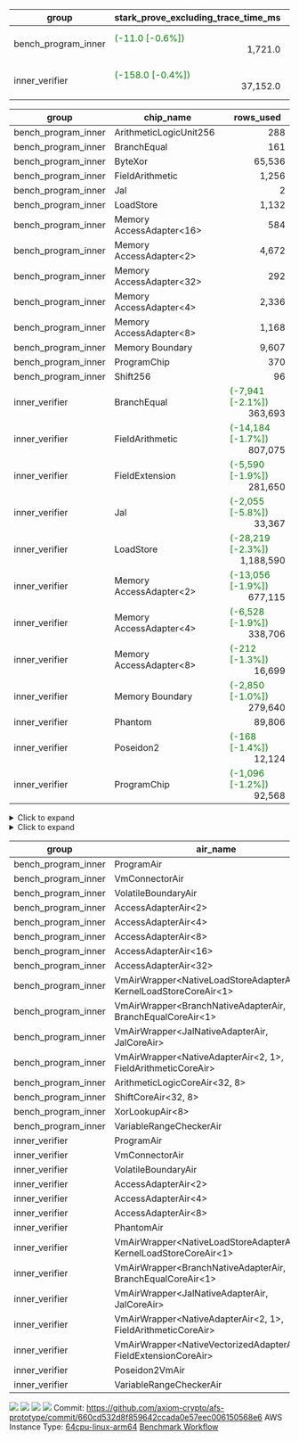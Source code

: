 | group | stark_prove_excluding_trace_time_ms | total_cells | total_cells_used | total_proof_time_ms | trace_gen_time_ms | verify_program_compile_ms |
| --- | --- | --- | --- | --- | --- | --- |
| bench_program_inner | <span style="color: green">(-11.0 [-0.6%])</span> <div style='text-align: right'>1,721.0</div>  | <span style="color: green">(-28 [-0.0%])</span> <div style='text-align: right'>3,972,444</div>  | <div style='text-align: right'>590,858</div>  | <span style="color: green">(-13.0 [-0.7%])</span> <div style='text-align: right'>1,750.0</div>  | <span style="color: green">(-2.0 [-6.5%])</span> <div style='text-align: right'>29.0</div>  |  |
| inner_verifier | <span style="color: green">(-158.0 [-0.4%])</span> <div style='text-align: right'>37,152.0</div>  | <span style="color: green">(-1,310,720 [-0.4%])</span> <div style='text-align: right'>290,324,504</div>  | <span style="color: green">(-3,280,714 [-2.8%])</span> <div style='text-align: right'>113,950,731</div>  | <span style="color: green">(-352.0 [-0.8%])</span> <div style='text-align: right'>41,103.0</div>  | <span style="color: green">(-194.0 [-4.7%])</span> <div style='text-align: right'>3,951.0</div>  | <span style="color: green">(-11.0 [-2.6%])</span> <div style='text-align: right'>416.0</div>  |

| group | chip_name | rows_used |
| --- | --- | --- |
| bench_program_inner | ArithmeticLogicUnit256 | <div style='text-align: right'>288</div>  |
| bench_program_inner | BranchEqual | <div style='text-align: right'>161</div>  |
| bench_program_inner | ByteXor | <div style='text-align: right'>65,536</div>  |
| bench_program_inner | FieldArithmetic | <div style='text-align: right'>1,256</div>  |
| bench_program_inner | Jal | <div style='text-align: right'>2</div>  |
| bench_program_inner | LoadStore | <div style='text-align: right'>1,132</div>  |
| bench_program_inner | Memory AccessAdapter<16> | <div style='text-align: right'>584</div>  |
| bench_program_inner | Memory AccessAdapter<2> | <div style='text-align: right'>4,672</div>  |
| bench_program_inner | Memory AccessAdapter<32> | <div style='text-align: right'>292</div>  |
| bench_program_inner | Memory AccessAdapter<4> | <div style='text-align: right'>2,336</div>  |
| bench_program_inner | Memory AccessAdapter<8> | <div style='text-align: right'>1,168</div>  |
| bench_program_inner | Memory Boundary | <div style='text-align: right'>9,607</div>  |
| bench_program_inner | ProgramChip | <div style='text-align: right'>370</div>  |
| bench_program_inner | Shift256 | <div style='text-align: right'>96</div>  |
| inner_verifier | BranchEqual | <span style="color: green">(-7,941 [-2.1%])</span> <div style='text-align: right'>363,693</div>  |
| inner_verifier | FieldArithmetic | <span style="color: green">(-14,184 [-1.7%])</span> <div style='text-align: right'>807,075</div>  |
| inner_verifier | FieldExtension | <span style="color: green">(-5,590 [-1.9%])</span> <div style='text-align: right'>281,650</div>  |
| inner_verifier | Jal | <span style="color: green">(-2,055 [-5.8%])</span> <div style='text-align: right'>33,367</div>  |
| inner_verifier | LoadStore | <span style="color: green">(-28,219 [-2.3%])</span> <div style='text-align: right'>1,188,590</div>  |
| inner_verifier | Memory AccessAdapter<2> | <span style="color: green">(-13,056 [-1.9%])</span> <div style='text-align: right'>677,115</div>  |
| inner_verifier | Memory AccessAdapter<4> | <span style="color: green">(-6,528 [-1.9%])</span> <div style='text-align: right'>338,706</div>  |
| inner_verifier | Memory AccessAdapter<8> | <span style="color: green">(-212 [-1.3%])</span> <div style='text-align: right'>16,699</div>  |
| inner_verifier | Memory Boundary | <span style="color: green">(-2,850 [-1.0%])</span> <div style='text-align: right'>279,640</div>  |
| inner_verifier | Phantom | <div style='text-align: right'>89,806</div>  |
| inner_verifier | Poseidon2 | <span style="color: green">(-168 [-1.4%])</span> <div style='text-align: right'>12,124</div>  |
| inner_verifier | ProgramChip | <span style="color: green">(-1,096 [-1.2%])</span> <div style='text-align: right'>92,568</div>  |

<details>
<summary>Click to expand</summary>

| group | dsl_ir | opcode | frequency |
| --- | --- | --- | --- |
| bench_program_inner |  | JAL | <div style='text-align: right'>1</div>  |
| bench_program_inner |  | STOREW | <div style='text-align: right'>2</div>  |
| bench_program_inner | Add256 | ADD<32,8> | <div style='text-align: right'>64</div>  |
| bench_program_inner | AddVI | ADD | <div style='text-align: right'>448</div>  |
| bench_program_inner | Alloc | ADD | <div style='text-align: right'>388</div>  |
| bench_program_inner | Alloc | LOADW | <div style='text-align: right'>388</div>  |
| bench_program_inner | Alloc | MUL | <div style='text-align: right'>388</div>  |
| bench_program_inner | And256 | AND<32,8> | <div style='text-align: right'>32</div>  |
| bench_program_inner | EqualTo256 | EQ<32,8> | <div style='text-align: right'>32</div>  |
| bench_program_inner | For | ADD | <div style='text-align: right'>32</div>  |
| bench_program_inner | For | BNE | <div style='text-align: right'>33</div>  |
| bench_program_inner | For | JAL | <div style='text-align: right'>1</div>  |
| bench_program_inner | For | STOREW | <div style='text-align: right'>1</div>  |
| bench_program_inner | IfEqI | BNE | <div style='text-align: right'>128</div>  |
| bench_program_inner | ImmV | STOREW | <div style='text-align: right'>517</div>  |
| bench_program_inner | LessThanI256 | SLT<32,8> | <div style='text-align: right'>32</div>  |
| bench_program_inner | LessThanU256 | LT<32,8> | <div style='text-align: right'>32</div>  |
| bench_program_inner | LoadV | LOADW | <div style='text-align: right'>96</div>  |
| bench_program_inner | Or256 | OR<32,8> | <div style='text-align: right'>32</div>  |
| bench_program_inner | ShiftLeft256 | SLL<32,8> | <div style='text-align: right'>32</div>  |
| bench_program_inner | ShiftRightArith256 | SRA<32,8> | <div style='text-align: right'>32</div>  |
| bench_program_inner | ShiftRightLogic256 | SRL<32,8> | <div style='text-align: right'>32</div>  |
| bench_program_inner | StoreV | STOREW | <div style='text-align: right'>128</div>  |
| bench_program_inner | Sub256 | SUB<32,8> | <div style='text-align: right'>32</div>  |
| bench_program_inner | Xor256 | XOR<32,8> | <div style='text-align: right'>32</div>  |
| inner_verifier |  | JAL | <div style='text-align: right'>1</div>  |
| inner_verifier |  | STOREW | <div style='text-align: right'>2</div>  |
| inner_verifier | AddE | FE4ADD | <span style="color: green">(-1,421 [-1.9%])</span> <div style='text-align: right'>72,453</div>  |
| inner_verifier | AddEFFI | LOADW | <span style="color: green">(-2 [-1.5%])</span> <div style='text-align: right'>135</div>  |
| inner_verifier | AddEFFI | STOREW | <span style="color: green">(-6 [-1.5%])</span> <div style='text-align: right'>405</div>  |
| inner_verifier | AddEFI | ADD | <span style="color: green">(-16 [-7.0%])</span> <div style='text-align: right'>212</div>  |
| inner_verifier | AddEI | ADD | <span style="color: green">(-160 [-0.6%])</span> <div style='text-align: right'>26,880</div>  |
| inner_verifier | AddFI | ADD | <span style="color: green">(-467 [-2.1%])</span> <div style='text-align: right'>21,506</div>  |
| inner_verifier | AddV | ADD | <span style="color: green">(-91 [-1.4%])</span> <div style='text-align: right'>6,589</div>  |
| inner_verifier | AddVI | ADD | <span style="color: green">(-2,695 [-1.7%])</span> <div style='text-align: right'>152,400</div>  |
| inner_verifier | Alloc | ADD | <span style="color: green">(-347 [-1.4%])</span> <div style='text-align: right'>25,330</div>  |
| inner_verifier | Alloc | LOADW | <span style="color: green">(-347 [-1.4%])</span> <div style='text-align: right'>25,330</div>  |
| inner_verifier | Alloc | MUL | <span style="color: green">(-244 [-1.6%])</span> <div style='text-align: right'>15,360</div>  |
| inner_verifier | AssertEqE | BNE | <span style="color: green">(-4 [-2.6%])</span> <div style='text-align: right'>148</div>  |
| inner_verifier | AssertEqEI | BNE | <div style='text-align: right'>4</div>  |
| inner_verifier | AssertEqF | BNE | <div style='text-align: right'>4,054</div>  |
| inner_verifier | AssertEqV | BNE | <span style="color: green">(-11 [-0.9%])</span> <div style='text-align: right'>1,226</div>  |
| inner_verifier | AssertEqVI | BNE | <span style="color: green">(-11 [-5.4%])</span> <div style='text-align: right'>193</div>  |
| inner_verifier | CycleTrackerEnd | PHANTOM | <div style='text-align: right'>39,907</div>  |
| inner_verifier | CycleTrackerStart | PHANTOM | <div style='text-align: right'>39,907</div>  |
| inner_verifier | DivE | BBE4DIV | <span style="color: green">(-1,346 [-2.1%])</span> <div style='text-align: right'>62,633</div>  |
| inner_verifier | DivEIN | BBE4DIV | <span style="color: green">(-3 [-6.7%])</span> <div style='text-align: right'>42</div>  |
| inner_verifier | DivEIN | STOREW | <span style="color: green">(-12 [-6.7%])</span> <div style='text-align: right'>168</div>  |
| inner_verifier | DivFIN | DIV | <span style="color: green">(-7 [-6.5%])</span> <div style='text-align: right'>100</div>  |
| inner_verifier | For | ADD | <span style="color: green">(-4,967 [-1.9%])</span> <div style='text-align: right'>254,490</div>  |
| inner_verifier | For | BNE | <span style="color: green">(-5,591 [-2.0%])</span> <div style='text-align: right'>275,553</div>  |
| inner_verifier | For | JAL | <span style="color: green">(-624 [-2.9%])</span> <div style='text-align: right'>21,063</div>  |
| inner_verifier | For | LOADW | <span style="color: green">(-63 [-5.2%])</span> <div style='text-align: right'>1,155</div>  |
| inner_verifier | For | STOREW | <span style="color: green">(-561 [-2.7%])</span> <div style='text-align: right'>19,908</div>  |
| inner_verifier | HintBitsF | PHANTOM | <div style='text-align: right'>22</div>  |
| inner_verifier | HintInputVec | PHANTOM | <div style='text-align: right'>9,970</div>  |
| inner_verifier | IfEq | BNE | <span style="color: green">(-1,071 [-9.9%])</span> <div style='text-align: right'>9,707</div>  |
| inner_verifier | IfEqI | BNE | <span style="color: green">(-1,185 [-1.8%])</span> <div style='text-align: right'>64,637</div>  |
| inner_verifier | IfEqI | JAL | <span style="color: green">(-1,431 [-10.4%])</span> <div style='text-align: right'>12,282</div>  |
| inner_verifier | IfNe | BEQ | <div style='text-align: right'>6,956</div>  |
| inner_verifier | IfNe | JAL | <div style='text-align: right'>21</div>  |
| inner_verifier | IfNeI | BEQ | <span style="color: green">(-68 [-5.3%])</span> <div style='text-align: right'>1,215</div>  |
| inner_verifier | ImmE | STOREW | <span style="color: green">(-24 [-0.3%])</span> <div style='text-align: right'>7,312</div>  |
| inner_verifier | ImmF | STOREW | <span style="color: green">(-1,178 [-6.1%])</span> <div style='text-align: right'>18,229</div>  |
| inner_verifier | ImmV | STOREW | <span style="color: green">(-426 [-2.9%])</span> <div style='text-align: right'>14,506</div>  |
| inner_verifier | LoadE | LOADW | <span style="color: green">(-264 [-1.6%])</span> <div style='text-align: right'>16,280</div>  |
| inner_verifier | LoadE | LOADW2 | <span style="color: green">(-6,556 [-2.3%])</span> <div style='text-align: right'>275,584</div>  |
| inner_verifier | LoadF | LOADW | <div style='text-align: right'>11,474</div>  |
| inner_verifier | LoadF | LOADW2 | <span style="color: green">(-2,544 [-2.4%])</span> <div style='text-align: right'>102,419</div>  |
| inner_verifier | LoadV | LOADW | <span style="color: green">(-124 [-1.0%])</span> <div style='text-align: right'>12,154</div>  |
| inner_verifier | LoadV | LOADW2 | <span style="color: green">(-3,619 [-4.1%])</span> <div style='text-align: right'>85,328</div>  |
| inner_verifier | MulE | BBE4MUL | <span style="color: green">(-2,778 [-1.9%])</span> <div style='text-align: right'>140,743</div>  |
| inner_verifier | MulEF | MUL | <span style="color: green">(-24 [-1.3%])</span> <div style='text-align: right'>1,764</div>  |
| inner_verifier | MulEFI | MUL | <span style="color: green">(-24 [-4.5%])</span> <div style='text-align: right'>512</div>  |
| inner_verifier | MulEI | BBE4MUL | <span style="color: green">(-35 [-1.9%])</span> <div style='text-align: right'>1,790</div>  |
| inner_verifier | MulEI | STOREW | <span style="color: green">(-140 [-1.9%])</span> <div style='text-align: right'>7,160</div>  |
| inner_verifier | MulF | MUL | <span style="color: green">(-766 [-1.9%])</span> <div style='text-align: right'>40,021</div>  |
| inner_verifier | MulFI | MUL | <span style="color: green">(-1 [-5.9%])</span> <div style='text-align: right'>16</div>  |
| inner_verifier | MulV | MUL | <div style='text-align: right'>682</div>  |
| inner_verifier | MulVI | MUL | <span style="color: green">(-91 [-1.0%])</span> <div style='text-align: right'>8,686</div>  |
| inner_verifier | NegE | MUL | <span style="color: green">(-4 [-2.5%])</span> <div style='text-align: right'>156</div>  |
| inner_verifier | Poseidon2CompressBabyBear | COMP_POS2 | <span style="color: green">(-63 [-0.8%])</span> <div style='text-align: right'>7,476</div>  |
| inner_verifier | Poseidon2PermuteBabyBear | PERM_POS2 | <span style="color: green">(-105 [-2.2%])</span> <div style='text-align: right'>4,648</div>  |
| inner_verifier | StoreE | STOREW | <span style="color: green">(-12 [-0.1%])</span> <div style='text-align: right'>11,292</div>  |
| inner_verifier | StoreE | STOREW2 | <span style="color: green">(-672 [-4.6%])</span> <div style='text-align: right'>13,844</div>  |
| inner_verifier | StoreF | STOREW | <span style="color: green">(-1,008 [-6.1%])</span> <div style='text-align: right'>15,404</div>  |
| inner_verifier | StoreF | STOREW2 | <span style="color: green">(-780 [-2.1%])</span> <div style='text-align: right'>36,010</div>  |
| inner_verifier | StoreHintWord | ADD | <span style="color: green">(-1,028 [-1.0%])</span> <div style='text-align: right'>101,894</div>  |
| inner_verifier | StoreHintWord | SHINTW | <span style="color: green">(-1,131 [-1.0%])</span> <div style='text-align: right'>112,546</div>  |
| inner_verifier | StoreV | STOREW | <span style="color: green">(-15 [-1.0%])</span> <div style='text-align: right'>1,454</div>  |
| inner_verifier | StoreV | STOREW2 | <span style="color: green">(-665 [-2.4%])</span> <div style='text-align: right'>26,919</div>  |
| inner_verifier | SubE | FE4SUB | <span style="color: green">(-7 [-0.2%])</span> <div style='text-align: right'>3,989</div>  |
| inner_verifier | SubEF | LOADW | <span style="color: green">(-8,070 [-2.1%])</span> <div style='text-align: right'>373,572</div>  |
| inner_verifier | SubEF | SUB | <span style="color: green">(-2,690 [-2.1%])</span> <div style='text-align: right'>124,524</div>  |
| inner_verifier | SubEFI | ADD | <span style="color: green">(-32 [-5.6%])</span> <div style='text-align: right'>536</div>  |
| inner_verifier | SubEI | ADD | <span style="color: green">(-24 [-6.7%])</span> <div style='text-align: right'>336</div>  |
| inner_verifier | SubV | SUB | <span style="color: green">(-505 [-2.1%])</span> <div style='text-align: right'>23,452</div>  |
| inner_verifier | SubVI | SUB | <span style="color: green">(-1 [-0.1%])</span> <div style='text-align: right'>1,272</div>  |
| inner_verifier | SubVIN | SUB | <div style='text-align: right'>357</div>  |

</details>

<details>
<summary>Click to expand</summary>

| group | air_name | dsl_ir | opcode | cells_used |
| --- | --- | --- | --- | --- |
| bench_program_inner | <JalNativeAdapterAir,JalCoreAir> |  | JAL | <div style='text-align: right'>10</div>  |
| bench_program_inner | Boundary |  | JAL | <div style='text-align: right'>11</div>  |
| bench_program_inner | <NativeLoadStoreAdapterAir<1>,KernelLoadStoreCoreAir<1>> |  | STOREW | <div style='text-align: right'>82</div>  |
| bench_program_inner | Boundary |  | STOREW | <div style='text-align: right'>22</div>  |
| bench_program_inner | AccessAdapter<16> | Add256 | ADD<32,8> | <div style='text-align: right'>3,300</div>  |
| bench_program_inner | AccessAdapter<2> | Add256 | ADD<32,8> | <div style='text-align: right'>11,616</div>  |
| bench_program_inner | AccessAdapter<32> | Add256 | ADD<32,8> | <div style='text-align: right'>2,706</div>  |
| bench_program_inner | AccessAdapter<4> | Add256 | ADD<32,8> | <div style='text-align: right'>6,864</div>  |
| bench_program_inner | AccessAdapter<8> | Add256 | ADD<32,8> | <div style='text-align: right'>4,488</div>  |
| bench_program_inner | ArithmeticLogicCoreAir<32, 8> | Add256 | ADD<32,8> | <div style='text-align: right'>11,008</div>  |
| bench_program_inner | Boundary | Add256 | ADD<32,8> | <div style='text-align: right'>22,528</div>  |
| bench_program_inner | <NativeAdapterAir<2, 1>,FieldArithmeticCoreAir> | AddVI | ADD | <div style='text-align: right'>13,440</div>  |
| bench_program_inner | Boundary | AddVI | ADD | <div style='text-align: right'>22</div>  |
| bench_program_inner | <NativeAdapterAir<2, 1>,FieldArithmeticCoreAir> | Alloc | ADD | <div style='text-align: right'>11,640</div>  |
| bench_program_inner | <NativeLoadStoreAdapterAir<1>,KernelLoadStoreCoreAir<1>> | Alloc | LOADW | <div style='text-align: right'>15,908</div>  |
| bench_program_inner | Boundary | Alloc | LOADW | <div style='text-align: right'>165</div>  |
| bench_program_inner | <NativeAdapterAir<2, 1>,FieldArithmeticCoreAir> | Alloc | MUL | <div style='text-align: right'>11,640</div>  |
| bench_program_inner | AccessAdapter<16> | And256 | AND<32,8> | <div style='text-align: right'>1,600</div>  |
| bench_program_inner | AccessAdapter<2> | And256 | AND<32,8> | <div style='text-align: right'>5,632</div>  |
| bench_program_inner | AccessAdapter<32> | And256 | AND<32,8> | <div style='text-align: right'>1,312</div>  |
| bench_program_inner | AccessAdapter<4> | And256 | AND<32,8> | <div style='text-align: right'>3,328</div>  |
| bench_program_inner | AccessAdapter<8> | And256 | AND<32,8> | <div style='text-align: right'>2,176</div>  |
| bench_program_inner | ArithmeticLogicCoreAir<32, 8> | And256 | AND<32,8> | <div style='text-align: right'>5,504</div>  |
| bench_program_inner | Boundary | And256 | AND<32,8> | <div style='text-align: right'>11,264</div>  |
| bench_program_inner | ArithmeticLogicCoreAir<32, 8> | EqualTo256 | EQ<32,8> | <div style='text-align: right'>5,504</div>  |
| bench_program_inner | Boundary | EqualTo256 | EQ<32,8> | <div style='text-align: right'>352</div>  |
| bench_program_inner | <NativeAdapterAir<2, 1>,FieldArithmeticCoreAir> | For | ADD | <div style='text-align: right'>960</div>  |
| bench_program_inner | <BranchNativeAdapterAir,BranchEqualCoreAir<1>> | For | BNE | <div style='text-align: right'>759</div>  |
| bench_program_inner | <JalNativeAdapterAir,JalCoreAir> | For | JAL | <div style='text-align: right'>10</div>  |
| bench_program_inner | <NativeLoadStoreAdapterAir<1>,KernelLoadStoreCoreAir<1>> | For | STOREW | <div style='text-align: right'>41</div>  |
| bench_program_inner | Boundary | For | STOREW | <div style='text-align: right'>11</div>  |
| bench_program_inner | <BranchNativeAdapterAir,BranchEqualCoreAir<1>> | IfEqI | BNE | <div style='text-align: right'>2,944</div>  |
| bench_program_inner | <NativeLoadStoreAdapterAir<1>,KernelLoadStoreCoreAir<1>> | ImmV | STOREW | <div style='text-align: right'>21,197</div>  |
| bench_program_inner | Boundary | ImmV | STOREW | <div style='text-align: right'>1,573</div>  |
| bench_program_inner | ArithmeticLogicCoreAir<32, 8> | LessThanI256 | SLT<32,8> | <div style='text-align: right'>5,504</div>  |
| bench_program_inner | Boundary | LessThanI256 | SLT<32,8> | <div style='text-align: right'>352</div>  |
| bench_program_inner | ArithmeticLogicCoreAir<32, 8> | LessThanU256 | LT<32,8> | <div style='text-align: right'>5,504</div>  |
| bench_program_inner | Boundary | LessThanU256 | LT<32,8> | <div style='text-align: right'>352</div>  |
| bench_program_inner | <NativeLoadStoreAdapterAir<1>,KernelLoadStoreCoreAir<1>> | LoadV | LOADW | <div style='text-align: right'>3,936</div>  |
| bench_program_inner | Boundary | LoadV | LOADW | <div style='text-align: right'>33</div>  |
| bench_program_inner | AccessAdapter<16> | Or256 | OR<32,8> | <div style='text-align: right'>1,600</div>  |
| bench_program_inner | AccessAdapter<2> | Or256 | OR<32,8> | <div style='text-align: right'>5,632</div>  |
| bench_program_inner | AccessAdapter<32> | Or256 | OR<32,8> | <div style='text-align: right'>1,312</div>  |
| bench_program_inner | AccessAdapter<4> | Or256 | OR<32,8> | <div style='text-align: right'>3,328</div>  |
| bench_program_inner | AccessAdapter<8> | Or256 | OR<32,8> | <div style='text-align: right'>2,176</div>  |
| bench_program_inner | ArithmeticLogicCoreAir<32, 8> | Or256 | OR<32,8> | <div style='text-align: right'>5,504</div>  |
| bench_program_inner | Boundary | Or256 | OR<32,8> | <div style='text-align: right'>11,264</div>  |
| bench_program_inner | AccessAdapter<16> | ShiftLeft256 | SLL<32,8> | <div style='text-align: right'>1,600</div>  |
| bench_program_inner | AccessAdapter<2> | ShiftLeft256 | SLL<32,8> | <div style='text-align: right'>5,632</div>  |
| bench_program_inner | AccessAdapter<32> | ShiftLeft256 | SLL<32,8> | <div style='text-align: right'>1,312</div>  |
| bench_program_inner | AccessAdapter<4> | ShiftLeft256 | SLL<32,8> | <div style='text-align: right'>3,328</div>  |
| bench_program_inner | AccessAdapter<8> | ShiftLeft256 | SLL<32,8> | <div style='text-align: right'>2,176</div>  |
| bench_program_inner | Boundary | ShiftLeft256 | SLL<32,8> | <div style='text-align: right'>11,264</div>  |
| bench_program_inner | ShiftCoreAir<32, 8> | ShiftLeft256 | SLL<32,8> | <div style='text-align: right'>7,552</div>  |
| bench_program_inner | AccessAdapter<16> | ShiftRightArith256 | SRA<32,8> | <div style='text-align: right'>1,600</div>  |
| bench_program_inner | AccessAdapter<2> | ShiftRightArith256 | SRA<32,8> | <div style='text-align: right'>5,632</div>  |
| bench_program_inner | AccessAdapter<32> | ShiftRightArith256 | SRA<32,8> | <div style='text-align: right'>1,312</div>  |
| bench_program_inner | AccessAdapter<4> | ShiftRightArith256 | SRA<32,8> | <div style='text-align: right'>3,328</div>  |
| bench_program_inner | AccessAdapter<8> | ShiftRightArith256 | SRA<32,8> | <div style='text-align: right'>2,176</div>  |
| bench_program_inner | Boundary | ShiftRightArith256 | SRA<32,8> | <div style='text-align: right'>11,264</div>  |
| bench_program_inner | ShiftCoreAir<32, 8> | ShiftRightArith256 | SRA<32,8> | <div style='text-align: right'>7,552</div>  |
| bench_program_inner | AccessAdapter<16> | ShiftRightLogic256 | SRL<32,8> | <div style='text-align: right'>1,650</div>  |
| bench_program_inner | AccessAdapter<2> | ShiftRightLogic256 | SRL<32,8> | <div style='text-align: right'>5,808</div>  |
| bench_program_inner | AccessAdapter<32> | ShiftRightLogic256 | SRL<32,8> | <div style='text-align: right'>1,353</div>  |
| bench_program_inner | AccessAdapter<4> | ShiftRightLogic256 | SRL<32,8> | <div style='text-align: right'>3,432</div>  |
| bench_program_inner | AccessAdapter<8> | ShiftRightLogic256 | SRL<32,8> | <div style='text-align: right'>2,244</div>  |
| bench_program_inner | Boundary | ShiftRightLogic256 | SRL<32,8> | <div style='text-align: right'>11,264</div>  |
| bench_program_inner | ShiftCoreAir<32, 8> | ShiftRightLogic256 | SRL<32,8> | <div style='text-align: right'>7,552</div>  |
| bench_program_inner | <NativeLoadStoreAdapterAir<1>,KernelLoadStoreCoreAir<1>> | StoreV | STOREW | <div style='text-align: right'>5,248</div>  |
| bench_program_inner | Boundary | StoreV | STOREW | <div style='text-align: right'>1,408</div>  |
| bench_program_inner | AccessAdapter<16> | Sub256 | SUB<32,8> | <div style='text-align: right'>1,650</div>  |
| bench_program_inner | AccessAdapter<2> | Sub256 | SUB<32,8> | <div style='text-align: right'>5,808</div>  |
| bench_program_inner | AccessAdapter<32> | Sub256 | SUB<32,8> | <div style='text-align: right'>1,353</div>  |
| bench_program_inner | AccessAdapter<4> | Sub256 | SUB<32,8> | <div style='text-align: right'>3,432</div>  |
| bench_program_inner | AccessAdapter<8> | Sub256 | SUB<32,8> | <div style='text-align: right'>2,244</div>  |
| bench_program_inner | ArithmeticLogicCoreAir<32, 8> | Sub256 | SUB<32,8> | <div style='text-align: right'>5,504</div>  |
| bench_program_inner | Boundary | Sub256 | SUB<32,8> | <div style='text-align: right'>11,264</div>  |
| bench_program_inner | AccessAdapter<16> | Xor256 | XOR<32,8> | <div style='text-align: right'>1,600</div>  |
| bench_program_inner | AccessAdapter<2> | Xor256 | XOR<32,8> | <div style='text-align: right'>5,632</div>  |
| bench_program_inner | AccessAdapter<32> | Xor256 | XOR<32,8> | <div style='text-align: right'>1,312</div>  |
| bench_program_inner | AccessAdapter<4> | Xor256 | XOR<32,8> | <div style='text-align: right'>3,328</div>  |
| bench_program_inner | AccessAdapter<8> | Xor256 | XOR<32,8> | <div style='text-align: right'>2,176</div>  |
| bench_program_inner | ArithmeticLogicCoreAir<32, 8> | Xor256 | XOR<32,8> | <div style='text-align: right'>5,504</div>  |
| bench_program_inner | Boundary | Xor256 | XOR<32,8> | <div style='text-align: right'>11,264</div>  |
| inner_verifier | <JalNativeAdapterAir,JalCoreAir> |  | JAL | <div style='text-align: right'>10</div>  |
| inner_verifier | Boundary |  | JAL | <div style='text-align: right'>11</div>  |
| inner_verifier | <NativeLoadStoreAdapterAir<1>,KernelLoadStoreCoreAir<1>> |  | STOREW | <div style='text-align: right'>82</div>  |
| inner_verifier | Boundary |  | STOREW | <div style='text-align: right'>22</div>  |
| inner_verifier | <NativeVectorizedAdapterAir<4>,FieldExtensionCoreAir> | AddE | FE4ADD | <span style="color: green">(-56,840 [-1.9%])</span> <div style='text-align: right'>2,898,120</div>  |
| inner_verifier | AccessAdapter<2> | AddE | FE4ADD | <span style="color: green">(-2,882 [-1.3%])</span> <div style='text-align: right'>217,382</div>  |
| inner_verifier | AccessAdapter<4> | AddE | FE4ADD | <span style="color: green">(-1,703 [-1.3%])</span> <div style='text-align: right'>128,453</div>  |
| inner_verifier | Boundary | AddE | FE4ADD | <div style='text-align: right'>237,732</div>  |
| inner_verifier | <NativeLoadStoreAdapterAir<1>,KernelLoadStoreCoreAir<1>> | AddEFFI | LOADW | <span style="color: green">(-82 [-1.5%])</span> <div style='text-align: right'>5,535</div>  |
| inner_verifier | AccessAdapter<2> | AddEFFI | LOADW | <span style="color: green">(-22 [-2.4%])</span> <div style='text-align: right'>902</div>  |
| inner_verifier | AccessAdapter<4> | AddEFFI | LOADW | <span style="color: green">(-26 [-2.4%])</span> <div style='text-align: right'>1,066</div>  |
| inner_verifier | Boundary | AddEFFI | LOADW | <div style='text-align: right'>330</div>  |
| inner_verifier | <NativeLoadStoreAdapterAir<1>,KernelLoadStoreCoreAir<1>> | AddEFFI | STOREW | <span style="color: green">(-246 [-1.5%])</span> <div style='text-align: right'>16,605</div>  |
| inner_verifier | AccessAdapter<2> | AddEFFI | STOREW | <span style="color: green">(-22 [-2.4%])</span> <div style='text-align: right'>902</div>  |
| inner_verifier | Boundary | AddEFFI | STOREW | <div style='text-align: right'>990</div>  |
| inner_verifier | <NativeAdapterAir<2, 1>,FieldArithmeticCoreAir> | AddEFI | ADD | <span style="color: green">(-480 [-7.0%])</span> <div style='text-align: right'>6,360</div>  |
| inner_verifier | AccessAdapter<2> | AddEFI | ADD | <span style="color: green">(-132 [-14.3%])</span> <div style='text-align: right'>792</div>  |
| inner_verifier | AccessAdapter<4> | AddEFI | ADD | <span style="color: green">(-78 [-14.3%])</span> <div style='text-align: right'>468</div>  |
| inner_verifier | Boundary | AddEFI | ADD | <div style='text-align: right'>1,364</div>  |
| inner_verifier | <NativeAdapterAir<2, 1>,FieldArithmeticCoreAir> | AddEI | ADD | <span style="color: green">(-4,800 [-0.6%])</span> <div style='text-align: right'>806,400</div>  |
| inner_verifier | AccessAdapter<2> | AddEI | ADD | <span style="color: green">(-1,892 [-1.2%])</span> <div style='text-align: right'>158,224</div>  |
| inner_verifier | AccessAdapter<4> | AddEI | ADD | <span style="color: green">(-1,118 [-1.2%])</span> <div style='text-align: right'>93,496</div>  |
| inner_verifier | Boundary | AddEI | ADD | <span style="color: red">(+44 [+0.0%])</span> <div style='text-align: right'>204,160</div>  |
| inner_verifier | <NativeAdapterAir<2, 1>,FieldArithmeticCoreAir> | AddFI | ADD | <span style="color: green">(-14,010 [-2.1%])</span> <div style='text-align: right'>645,180</div>  |
| inner_verifier | Boundary | AddFI | ADD | <div style='text-align: right'>253</div>  |
| inner_verifier | <NativeAdapterAir<2, 1>,FieldArithmeticCoreAir> | AddV | ADD | <span style="color: green">(-2,730 [-1.4%])</span> <div style='text-align: right'>197,670</div>  |
| inner_verifier | Boundary | AddV | ADD | <div style='text-align: right'>22</div>  |
| inner_verifier | <NativeAdapterAir<2, 1>,FieldArithmeticCoreAir> | AddVI | ADD | <span style="color: green">(-80,850 [-1.7%])</span> <div style='text-align: right'>4,572,000</div>  |
| inner_verifier | Boundary | AddVI | ADD | <span style="color: green">(-11 [-0.1%])</span> <div style='text-align: right'>8,690</div>  |
| inner_verifier | <NativeAdapterAir<2, 1>,FieldArithmeticCoreAir> | Alloc | ADD | <span style="color: green">(-10,410 [-1.4%])</span> <div style='text-align: right'>759,900</div>  |
| inner_verifier | <NativeLoadStoreAdapterAir<1>,KernelLoadStoreCoreAir<1>> | Alloc | LOADW | <span style="color: green">(-14,227 [-1.4%])</span> <div style='text-align: right'>1,038,530</div>  |
| inner_verifier | Boundary | Alloc | LOADW | <div style='text-align: right'>946</div>  |
| inner_verifier | <NativeAdapterAir<2, 1>,FieldArithmeticCoreAir> | Alloc | MUL | <span style="color: green">(-7,320 [-1.6%])</span> <div style='text-align: right'>460,800</div>  |
| inner_verifier | AccessAdapter<2> | Alloc | MUL | <div style='text-align: right'>22</div>  |
| inner_verifier | AccessAdapter<4> | Alloc | MUL | <div style='text-align: right'>26</div>  |
| inner_verifier | <BranchNativeAdapterAir,BranchEqualCoreAir<1>> | AssertEqE | BNE | <span style="color: green">(-92 [-2.6%])</span> <div style='text-align: right'>3,404</div>  |
| inner_verifier | AccessAdapter<2> | AssertEqE | BNE | <span style="color: green">(-22 [-2.6%])</span> <div style='text-align: right'>814</div>  |
| inner_verifier | AccessAdapter<4> | AssertEqE | BNE | <span style="color: green">(-13 [-2.6%])</span> <div style='text-align: right'>481</div>  |
| inner_verifier | <BranchNativeAdapterAir,BranchEqualCoreAir<1>> | AssertEqEI | BNE | <div style='text-align: right'>92</div>  |
| inner_verifier | AccessAdapter<2> | AssertEqEI | BNE | <div style='text-align: right'>22</div>  |
| inner_verifier | AccessAdapter<4> | AssertEqEI | BNE | <div style='text-align: right'>13</div>  |
| inner_verifier | <BranchNativeAdapterAir,BranchEqualCoreAir<1>> | AssertEqF | BNE | <div style='text-align: right'>93,242</div>  |
| inner_verifier | <BranchNativeAdapterAir,BranchEqualCoreAir<1>> | AssertEqV | BNE | <span style="color: green">(-253 [-0.9%])</span> <div style='text-align: right'>28,198</div>  |
| inner_verifier | <BranchNativeAdapterAir,BranchEqualCoreAir<1>> | AssertEqVI | BNE | <span style="color: green">(-253 [-5.4%])</span> <div style='text-align: right'>4,439</div>  |
| inner_verifier | PhantomAir | CycleTrackerEnd | PHANTOM | <div style='text-align: right'>239,442</div>  |
| inner_verifier | PhantomAir | CycleTrackerStart | PHANTOM | <div style='text-align: right'>239,442</div>  |
| inner_verifier | <NativeVectorizedAdapterAir<4>,FieldExtensionCoreAir> | DivE | BBE4DIV | <span style="color: green">(-53,840 [-2.1%])</span> <div style='text-align: right'>2,505,320</div>  |
| inner_verifier | AccessAdapter<2> | DivE | BBE4DIV | <span style="color: green">(-59,202 [-2.1%])</span> <div style='text-align: right'>2,739,814</div>  |
| inner_verifier | AccessAdapter<4> | DivE | BBE4DIV | <span style="color: green">(-34,983 [-2.1%])</span> <div style='text-align: right'>1,618,981</div>  |
| inner_verifier | <NativeVectorizedAdapterAir<4>,FieldExtensionCoreAir> | DivEIN | BBE4DIV | <span style="color: green">(-120 [-6.7%])</span> <div style='text-align: right'>1,680</div>  |
| inner_verifier | AccessAdapter<2> | DivEIN | BBE4DIV | <span style="color: green">(-110 [-5.6%])</span> <div style='text-align: right'>1,848</div>  |
| inner_verifier | AccessAdapter<4> | DivEIN | BBE4DIV | <span style="color: green">(-65 [-5.6%])</span> <div style='text-align: right'>1,092</div>  |
| inner_verifier | Boundary | DivEIN | BBE4DIV | <div style='text-align: right'>660</div>  |
| inner_verifier | <NativeLoadStoreAdapterAir<1>,KernelLoadStoreCoreAir<1>> | DivEIN | STOREW | <span style="color: green">(-492 [-6.7%])</span> <div style='text-align: right'>6,888</div>  |
| inner_verifier | AccessAdapter<2> | DivEIN | STOREW | <span style="color: green">(-44 [-6.8%])</span> <div style='text-align: right'>605</div>  |
| inner_verifier | AccessAdapter<4> | DivEIN | STOREW | <span style="color: green">(-13 [-7.1%])</span> <div style='text-align: right'>169</div>  |
| inner_verifier | <NativeAdapterAir<2, 1>,FieldArithmeticCoreAir> | DivFIN | DIV | <span style="color: green">(-210 [-6.5%])</span> <div style='text-align: right'>3,000</div>  |
| inner_verifier | <NativeAdapterAir<2, 1>,FieldArithmeticCoreAir> | For | ADD | <span style="color: green">(-149,010 [-1.9%])</span> <div style='text-align: right'>7,634,700</div>  |
| inner_verifier | <BranchNativeAdapterAir,BranchEqualCoreAir<1>> | For | BNE | <span style="color: green">(-128,593 [-2.0%])</span> <div style='text-align: right'>6,337,719</div>  |
| inner_verifier | <JalNativeAdapterAir,JalCoreAir> | For | JAL | <span style="color: green">(-6,240 [-2.9%])</span> <div style='text-align: right'>210,630</div>  |
| inner_verifier | AccessAdapter<2> | For | JAL | <span style="color: green">(-22 [-4.1%])</span> <div style='text-align: right'>517</div>  |
| inner_verifier | AccessAdapter<4> | For | JAL | <span style="color: green">(-26 [-4.1%])</span> <div style='text-align: right'>611</div>  |
| inner_verifier | <NativeLoadStoreAdapterAir<1>,KernelLoadStoreCoreAir<1>> | For | LOADW | <span style="color: green">(-2,583 [-5.2%])</span> <div style='text-align: right'>47,355</div>  |
| inner_verifier | Boundary | For | LOADW | <div style='text-align: right'>231</div>  |
| inner_verifier | <NativeLoadStoreAdapterAir<1>,KernelLoadStoreCoreAir<1>> | For | STOREW | <span style="color: green">(-23,001 [-2.7%])</span> <div style='text-align: right'>816,228</div>  |
| inner_verifier | Boundary | For | STOREW | <span style="color: green">(-22 [-3.6%])</span> <div style='text-align: right'>583</div>  |
| inner_verifier | PhantomAir | HintBitsF | PHANTOM | <div style='text-align: right'>132</div>  |
| inner_verifier | PhantomAir | HintInputVec | PHANTOM | <div style='text-align: right'>59,820</div>  |
| inner_verifier | <BranchNativeAdapterAir,BranchEqualCoreAir<1>> | IfEq | BNE | <span style="color: green">(-24,633 [-9.9%])</span> <div style='text-align: right'>223,261</div>  |
| inner_verifier | <BranchNativeAdapterAir,BranchEqualCoreAir<1>> | IfEqI | BNE | <span style="color: green">(-27,255 [-1.8%])</span> <div style='text-align: right'>1,486,651</div>  |
| inner_verifier | <JalNativeAdapterAir,JalCoreAir> | IfEqI | JAL | <span style="color: green">(-14,310 [-10.4%])</span> <div style='text-align: right'>122,820</div>  |
| inner_verifier | <BranchNativeAdapterAir,BranchEqualCoreAir<1>> | IfNe | BEQ | <div style='text-align: right'>159,988</div>  |
| inner_verifier | <JalNativeAdapterAir,JalCoreAir> | IfNe | JAL | <div style='text-align: right'>210</div>  |
| inner_verifier | <BranchNativeAdapterAir,BranchEqualCoreAir<1>> | IfNeI | BEQ | <span style="color: green">(-1,564 [-5.3%])</span> <div style='text-align: right'>27,945</div>  |
| inner_verifier | <NativeLoadStoreAdapterAir<1>,KernelLoadStoreCoreAir<1>> | ImmE | STOREW | <span style="color: green">(-984 [-0.3%])</span> <div style='text-align: right'>299,792</div>  |
| inner_verifier | AccessAdapter<2> | ImmE | STOREW | <span style="color: green">(-66 [-1.6%])</span> <div style='text-align: right'>4,136</div>  |
| inner_verifier | AccessAdapter<4> | ImmE | STOREW | <span style="color: green">(-39 [-1.6%])</span> <div style='text-align: right'>2,444</div>  |
| inner_verifier | Boundary | ImmE | STOREW | <span style="color: green">(-44 [-0.1%])</span> <div style='text-align: right'>66,572</div>  |
| inner_verifier | <NativeLoadStoreAdapterAir<1>,KernelLoadStoreCoreAir<1>> | ImmF | STOREW | <span style="color: green">(-48,298 [-6.1%])</span> <div style='text-align: right'>747,389</div>  |
| inner_verifier | Boundary | ImmF | STOREW | <div style='text-align: right'>1,353</div>  |
| inner_verifier | <NativeLoadStoreAdapterAir<1>,KernelLoadStoreCoreAir<1>> | ImmV | STOREW | <span style="color: green">(-17,466 [-2.9%])</span> <div style='text-align: right'>594,746</div>  |
| inner_verifier | Boundary | ImmV | STOREW | <div style='text-align: right'>8,701</div>  |
| inner_verifier | <NativeLoadStoreAdapterAir<1>,KernelLoadStoreCoreAir<1>> | LoadE | LOADW | <span style="color: green">(-10,824 [-1.6%])</span> <div style='text-align: right'>667,480</div>  |
| inner_verifier | AccessAdapter<2> | LoadE | LOADW | <span style="color: green">(-1,078 [-1.6%])</span> <div style='text-align: right'>65,736</div>  |
| inner_verifier | AccessAdapter<4> | LoadE | LOADW | <span style="color: green">(-637 [-1.6%])</span> <div style='text-align: right'>38,844</div>  |
| inner_verifier | Boundary | LoadE | LOADW | <div style='text-align: right'>4,092</div>  |
| inner_verifier | <NativeLoadStoreAdapterAir<1>,KernelLoadStoreCoreAir<1>> | LoadE | LOADW2 | <span style="color: green">(-268,796 [-2.3%])</span> <div style='text-align: right'>11,298,944</div>  |
| inner_verifier | AccessAdapter<2> | LoadE | LOADW2 | <div style='text-align: right'>24,090</div>  |
| inner_verifier | AccessAdapter<4> | LoadE | LOADW2 | <div style='text-align: right'>14,235</div>  |
| inner_verifier | Boundary | LoadE | LOADW2 | <div style='text-align: right'>44</div>  |
| inner_verifier | <NativeLoadStoreAdapterAir<1>,KernelLoadStoreCoreAir<1>> | LoadF | LOADW | <div style='text-align: right'>470,434</div>  |
| inner_verifier | AccessAdapter<2> | LoadF | LOADW | <div style='text-align: right'>22,176</div>  |
| inner_verifier | AccessAdapter<4> | LoadF | LOADW | <div style='text-align: right'>13,104</div>  |
| inner_verifier | AccessAdapter<8> | LoadF | LOADW | <div style='text-align: right'>8,568</div>  |
| inner_verifier | Boundary | LoadF | LOADW | <div style='text-align: right'>286</div>  |
| inner_verifier | <NativeLoadStoreAdapterAir<1>,KernelLoadStoreCoreAir<1>> | LoadF | LOADW2 | <span style="color: green">(-104,304 [-2.4%])</span> <div style='text-align: right'>4,199,179</div>  |
| inner_verifier | AccessAdapter<2> | LoadF | LOADW2 | <div style='text-align: right'>605</div>  |
| inner_verifier | AccessAdapter<4> | LoadF | LOADW2 | <div style='text-align: right'>364</div>  |
| inner_verifier | AccessAdapter<8> | LoadF | LOADW2 | <div style='text-align: right'>391</div>  |
| inner_verifier | Boundary | LoadF | LOADW2 | <div style='text-align: right'>308</div>  |
| inner_verifier | <NativeLoadStoreAdapterAir<1>,KernelLoadStoreCoreAir<1>> | LoadV | LOADW | <span style="color: green">(-5,084 [-1.0%])</span> <div style='text-align: right'>498,314</div>  |
| inner_verifier | Boundary | LoadV | LOADW | <div style='text-align: right'>7,975</div>  |
| inner_verifier | <NativeLoadStoreAdapterAir<1>,KernelLoadStoreCoreAir<1>> | LoadV | LOADW2 | <span style="color: green">(-148,379 [-4.1%])</span> <div style='text-align: right'>3,498,448</div>  |
| inner_verifier | Boundary | LoadV | LOADW2 | <div style='text-align: right'>935</div>  |
| inner_verifier | <NativeVectorizedAdapterAir<4>,FieldExtensionCoreAir> | MulE | BBE4MUL | <span style="color: green">(-111,120 [-1.9%])</span> <div style='text-align: right'>5,629,720</div>  |
| inner_verifier | AccessAdapter<2> | MulE | BBE4MUL | <span style="color: green">(-3,652 [-0.9%])</span> <div style='text-align: right'>423,412</div>  |
| inner_verifier | AccessAdapter<4> | MulE | BBE4MUL | <span style="color: green">(-2,158 [-0.9%])</span> <div style='text-align: right'>250,198</div>  |
| inner_verifier | Boundary | MulE | BBE4MUL | <div style='text-align: right'>471,636</div>  |
| inner_verifier | <NativeAdapterAir<2, 1>,FieldArithmeticCoreAir> | MulEF | MUL | <span style="color: green">(-720 [-1.3%])</span> <div style='text-align: right'>52,920</div>  |
| inner_verifier | AccessAdapter<2> | MulEF | MUL | <span style="color: green">(-88 [-1.0%])</span> <div style='text-align: right'>8,338</div>  |
| inner_verifier | AccessAdapter<4> | MulEF | MUL | <span style="color: green">(-52 [-1.0%])</span> <div style='text-align: right'>4,927</div>  |
| inner_verifier | Boundary | MulEF | MUL | <div style='text-align: right'>1,232</div>  |
| inner_verifier | <NativeAdapterAir<2, 1>,FieldArithmeticCoreAir> | MulEFI | MUL | <span style="color: green">(-720 [-4.5%])</span> <div style='text-align: right'>15,360</div>  |
| inner_verifier | AccessAdapter<2> | MulEFI | MUL | <span style="color: green">(-242 [-9.9%])</span> <div style='text-align: right'>2,200</div>  |
| inner_verifier | AccessAdapter<4> | MulEFI | MUL | <span style="color: green">(-143 [-9.9%])</span> <div style='text-align: right'>1,300</div>  |
| inner_verifier | Boundary | MulEFI | MUL | <div style='text-align: right'>3,696</div>  |
| inner_verifier | <NativeVectorizedAdapterAir<4>,FieldExtensionCoreAir> | MulEI | BBE4MUL | <span style="color: green">(-1,400 [-1.9%])</span> <div style='text-align: right'>71,600</div>  |
| inner_verifier | AccessAdapter<2> | MulEI | BBE4MUL | <span style="color: green">(-1,694 [-1.8%])</span> <div style='text-align: right'>90,156</div>  |
| inner_verifier | AccessAdapter<4> | MulEI | BBE4MUL | <span style="color: green">(-1,001 [-1.8%])</span> <div style='text-align: right'>53,274</div>  |
| inner_verifier | Boundary | MulEI | BBE4MUL | <div style='text-align: right'>19,096</div>  |
| inner_verifier | <NativeLoadStoreAdapterAir<1>,KernelLoadStoreCoreAir<1>> | MulEI | STOREW | <span style="color: green">(-5,740 [-1.9%])</span> <div style='text-align: right'>293,560</div>  |
| inner_verifier | AccessAdapter<2> | MulEI | STOREW | <span style="color: green">(-770 [-1.9%])</span> <div style='text-align: right'>39,138</div>  |
| inner_verifier | AccessAdapter<4> | MulEI | STOREW | <span style="color: green">(-455 [-1.9%])</span> <div style='text-align: right'>22,997</div>  |
| inner_verifier | Boundary | MulEI | STOREW | <div style='text-align: right'>33</div>  |
| inner_verifier | <NativeAdapterAir<2, 1>,FieldArithmeticCoreAir> | MulF | MUL | <span style="color: green">(-22,980 [-1.9%])</span> <div style='text-align: right'>1,200,630</div>  |
| inner_verifier | Boundary | MulF | MUL | <div style='text-align: right'>11</div>  |
| inner_verifier | <NativeAdapterAir<2, 1>,FieldArithmeticCoreAir> | MulFI | MUL | <span style="color: green">(-30 [-5.9%])</span> <div style='text-align: right'>480</div>  |
| inner_verifier | Boundary | MulFI | MUL | <div style='text-align: right'>11</div>  |
| inner_verifier | <NativeAdapterAir<2, 1>,FieldArithmeticCoreAir> | MulV | MUL | <div style='text-align: right'>20,460</div>  |
| inner_verifier | Boundary | MulV | MUL | <div style='text-align: right'>7,469</div>  |
| inner_verifier | <NativeAdapterAir<2, 1>,FieldArithmeticCoreAir> | MulVI | MUL | <span style="color: green">(-2,730 [-1.0%])</span> <div style='text-align: right'>260,580</div>  |
| inner_verifier | Boundary | MulVI | MUL | <div style='text-align: right'>77</div>  |
| inner_verifier | <NativeAdapterAir<2, 1>,FieldArithmeticCoreAir> | NegE | MUL | <span style="color: green">(-120 [-2.5%])</span> <div style='text-align: right'>4,680</div>  |
| inner_verifier | AccessAdapter<2> | NegE | MUL | <span style="color: green">(-44 [-4.3%])</span> <div style='text-align: right'>990</div>  |
| inner_verifier | AccessAdapter<4> | NegE | MUL | <span style="color: green">(-26 [-4.3%])</span> <div style='text-align: right'>585</div>  |
| inner_verifier | Boundary | NegE | MUL | <div style='text-align: right'>968</div>  |
| inner_verifier | AccessAdapter<2> | Poseidon2CompressBabyBear | COMP_POS2 | <div style='text-align: right'>301,224</div>  |
| inner_verifier | AccessAdapter<4> | Poseidon2CompressBabyBear | COMP_POS2 | <div style='text-align: right'>177,996</div>  |
| inner_verifier | AccessAdapter<8> | Poseidon2CompressBabyBear | COMP_POS2 | <div style='text-align: right'>116,382</div>  |
| inner_verifier | Poseidon2VmAir<BabyBear> | Poseidon2CompressBabyBear | COMP_POS2 | <span style="color: green">(-26,334 [-0.8%])</span> <div style='text-align: right'>3,124,968</div>  |
| inner_verifier | AccessAdapter<2> | Poseidon2PermuteBabyBear | PERM_POS2 | <span style="color: green">(-6,952 [-2.7%])</span> <div style='text-align: right'>250,756</div>  |
| inner_verifier | AccessAdapter<4> | Poseidon2PermuteBabyBear | PERM_POS2 | <span style="color: green">(-4,108 [-2.7%])</span> <div style='text-align: right'>149,136</div>  |
| inner_verifier | AccessAdapter<8> | Poseidon2PermuteBabyBear | PERM_POS2 | <span style="color: green">(-2,873 [-2.8%])</span> <div style='text-align: right'>98,753</div>  |
| inner_verifier | Poseidon2VmAir<BabyBear> | Poseidon2PermuteBabyBear | PERM_POS2 | <span style="color: green">(-43,890 [-2.2%])</span> <div style='text-align: right'>1,942,864</div>  |
| inner_verifier | <NativeLoadStoreAdapterAir<1>,KernelLoadStoreCoreAir<1>> | StoreE | STOREW | <span style="color: green">(-492 [-0.1%])</span> <div style='text-align: right'>462,972</div>  |
| inner_verifier | AccessAdapter<2> | StoreE | STOREW | <div style='text-align: right'>7,898</div>  |
| inner_verifier | AccessAdapter<4> | StoreE | STOREW | <div style='text-align: right'>4,667</div>  |
| inner_verifier | Boundary | StoreE | STOREW | <span style="color: green">(-132 [-0.1%])</span> <div style='text-align: right'>124,212</div>  |
| inner_verifier | <NativeLoadStoreAdapterAir<1>,KernelLoadStoreCoreAir<1>> | StoreE | STOREW2 | <span style="color: green">(-27,552 [-4.6%])</span> <div style='text-align: right'>567,604</div>  |
| inner_verifier | AccessAdapter<2> | StoreE | STOREW2 | <span style="color: green">(-3,696 [-5.8%])</span> <div style='text-align: right'>60,060</div>  |
| inner_verifier | AccessAdapter<4> | StoreE | STOREW2 | <span style="color: green">(-2,184 [-5.8%])</span> <div style='text-align: right'>35,490</div>  |
| inner_verifier | Boundary | StoreE | STOREW2 | <div style='text-align: right'>16,456</div>  |
| inner_verifier | <NativeLoadStoreAdapterAir<1>,KernelLoadStoreCoreAir<1>> | StoreF | STOREW | <span style="color: green">(-41,328 [-6.1%])</span> <div style='text-align: right'>631,564</div>  |
| inner_verifier | Boundary | StoreF | STOREW | <span style="color: green">(-11,088 [-6.1%])</span> <div style='text-align: right'>169,444</div>  |
| inner_verifier | <NativeLoadStoreAdapterAir<1>,KernelLoadStoreCoreAir<1>> | StoreF | STOREW2 | <span style="color: green">(-31,980 [-2.1%])</span> <div style='text-align: right'>1,476,410</div>  |
| inner_verifier | AccessAdapter<2> | StoreF | STOREW2 | <span style="color: green">(-1,408 [-0.9%])</span> <div style='text-align: right'>150,304</div>  |
| inner_verifier | AccessAdapter<4> | StoreF | STOREW2 | <span style="color: green">(-832 [-0.9%])</span> <div style='text-align: right'>89,778</div>  |
| inner_verifier | AccessAdapter<8> | StoreF | STOREW2 | <span style="color: green">(-731 [-1.2%])</span> <div style='text-align: right'>59,789</div>  |
| inner_verifier | Boundary | StoreF | STOREW2 | <span style="color: green">(-176 [-0.5%])</span> <div style='text-align: right'>34,628</div>  |
| inner_verifier | <NativeAdapterAir<2, 1>,FieldArithmeticCoreAir> | StoreHintWord | ADD | <span style="color: green">(-30,840 [-1.0%])</span> <div style='text-align: right'>3,056,820</div>  |
| inner_verifier | <NativeLoadStoreAdapterAir<1>,KernelLoadStoreCoreAir<1>> | StoreHintWord | SHINTW | <span style="color: green">(-46,371 [-1.0%])</span> <div style='text-align: right'>4,614,386</div>  |
| inner_verifier | Boundary | StoreHintWord | SHINTW | <span style="color: green">(-12,441 [-1.0%])</span> <div style='text-align: right'>1,238,006</div>  |
| inner_verifier | <NativeLoadStoreAdapterAir<1>,KernelLoadStoreCoreAir<1>> | StoreV | STOREW | <span style="color: green">(-615 [-1.0%])</span> <div style='text-align: right'>59,614</div>  |
| inner_verifier | Boundary | StoreV | STOREW | <span style="color: green">(-165 [-1.0%])</span> <div style='text-align: right'>15,994</div>  |
| inner_verifier | <NativeLoadStoreAdapterAir<1>,KernelLoadStoreCoreAir<1>> | StoreV | STOREW2 | <span style="color: green">(-27,265 [-2.4%])</span> <div style='text-align: right'>1,103,679</div>  |
| inner_verifier | Boundary | StoreV | STOREW2 | <span style="color: green">(-7,315 [-2.4%])</span> <div style='text-align: right'>293,634</div>  |
| inner_verifier | <NativeVectorizedAdapterAir<4>,FieldExtensionCoreAir> | SubE | FE4SUB | <span style="color: green">(-280 [-0.2%])</span> <div style='text-align: right'>159,560</div>  |
| inner_verifier | AccessAdapter<2> | SubE | FE4SUB | <span style="color: green">(-88 [-0.1%])</span> <div style='text-align: right'>132,550</div>  |
| inner_verifier | AccessAdapter<4> | SubE | FE4SUB | <span style="color: green">(-52 [-0.1%])</span> <div style='text-align: right'>78,325</div>  |
| inner_verifier | Boundary | SubE | FE4SUB | <div style='text-align: right'>119,592</div>  |
| inner_verifier | <NativeLoadStoreAdapterAir<1>,KernelLoadStoreCoreAir<1>> | SubEF | LOADW | <span style="color: green">(-330,870 [-2.1%])</span> <div style='text-align: right'>15,316,452</div>  |
| inner_verifier | AccessAdapter<2> | SubEF | LOADW | <span style="color: green">(-29,590 [-2.1%])</span> <div style='text-align: right'>1,369,753</div>  |
| inner_verifier | <NativeAdapterAir<2, 1>,FieldArithmeticCoreAir> | SubEF | SUB | <span style="color: green">(-80,700 [-2.1%])</span> <div style='text-align: right'>3,735,720</div>  |
| inner_verifier | AccessAdapter<2> | SubEF | SUB | <span style="color: green">(-29,590 [-2.1%])</span> <div style='text-align: right'>1,369,753</div>  |
| inner_verifier | AccessAdapter<4> | SubEF | SUB | <span style="color: green">(-34,970 [-2.1%])</span> <div style='text-align: right'>1,618,799</div>  |
| inner_verifier | <NativeAdapterAir<2, 1>,FieldArithmeticCoreAir> | SubEFI | ADD | <span style="color: green">(-960 [-5.6%])</span> <div style='text-align: right'>16,080</div>  |
| inner_verifier | AccessAdapter<2> | SubEFI | ADD | <span style="color: green">(-176 [-22.9%])</span> <div style='text-align: right'>594</div>  |
| inner_verifier | AccessAdapter<4> | SubEFI | ADD | <span style="color: green">(-104 [-22.9%])</span> <div style='text-align: right'>351</div>  |
| inner_verifier | Boundary | SubEFI | ADD | <div style='text-align: right'>4,576</div>  |
| inner_verifier | <NativeAdapterAir<2, 1>,FieldArithmeticCoreAir> | SubEI | ADD | <span style="color: green">(-720 [-6.7%])</span> <div style='text-align: right'>10,080</div>  |
| inner_verifier | AccessAdapter<2> | SubEI | ADD | <span style="color: green">(-132 [-4.9%])</span> <div style='text-align: right'>2,552</div>  |
| inner_verifier | AccessAdapter<4> | SubEI | ADD | <span style="color: green">(-78 [-4.9%])</span> <div style='text-align: right'>1,508</div>  |
| inner_verifier | Boundary | SubEI | ADD | <div style='text-align: right'>1,232</div>  |
| inner_verifier | <NativeAdapterAir<2, 1>,FieldArithmeticCoreAir> | SubV | SUB | <span style="color: green">(-15,150 [-2.1%])</span> <div style='text-align: right'>703,560</div>  |
| inner_verifier | Boundary | SubV | SUB | <div style='text-align: right'>44</div>  |
| inner_verifier | <NativeAdapterAir<2, 1>,FieldArithmeticCoreAir> | SubVI | SUB | <span style="color: green">(-30 [-0.1%])</span> <div style='text-align: right'>38,160</div>  |
| inner_verifier | Boundary | SubVI | SUB | <div style='text-align: right'>7,733</div>  |
| inner_verifier | <NativeAdapterAir<2, 1>,FieldArithmeticCoreAir> | SubVIN | SUB | <div style='text-align: right'>10,710</div>  |

</details>

| group | air_name | cells | constraints | interactions | main_cols | perm_cols | prep_cols | quotient_deg | rows |
| --- | --- | --- | --- | --- | --- | --- | --- | --- | --- |
| bench_program_inner | ProgramAir | <div style='text-align: right'>9,216</div>  | <div style='text-align: right'>4</div>  | <div style='text-align: right'>1</div>  | <div style='text-align: right'>10</div>  | <div style='text-align: right'>8</div>  |  | <div style='text-align: right'>1</div>  | <div style='text-align: right'>512</div>  |
| bench_program_inner | VmConnectorAir | <div style='text-align: right'>32</div>  | <div style='text-align: right'>9</div>  | <div style='text-align: right'>3</div>  | <div style='text-align: right'>4</div>  | <div style='text-align: right'>12</div>  | <div style='text-align: right'>1</div>  | <div style='text-align: right'>2</div>  | <div style='text-align: right'>2</div>  |
| bench_program_inner | VolatileBoundaryAir | <div style='text-align: right'>376,832</div>  | <div style='text-align: right'>17</div>  | <div style='text-align: right'>4</div>  | <div style='text-align: right'>11</div>  | <div style='text-align: right'>12</div>  |  | <div style='text-align: right'>2</div>  | <div style='text-align: right'>16,384</div>  |
| bench_program_inner | AccessAdapterAir<2> | <div style='text-align: right'>573,440</div>  | <div style='text-align: right'>14</div>  | <div style='text-align: right'>5</div>  | <div style='text-align: right'>11</div>  | <div style='text-align: right'>24</div>  |  | <div style='text-align: right'>2</div>  | <div style='text-align: right'>16,384</div>  |
| bench_program_inner | AccessAdapterAir<4> | <div style='text-align: right'>303,104</div>  | <div style='text-align: right'>14</div>  | <div style='text-align: right'>5</div>  | <div style='text-align: right'>13</div>  | <div style='text-align: right'>24</div>  |  | <div style='text-align: right'>2</div>  | <div style='text-align: right'>8,192</div>  |
| bench_program_inner | AccessAdapterAir<8> | <div style='text-align: right'>167,936</div>  | <div style='text-align: right'>14</div>  | <div style='text-align: right'>5</div>  | <div style='text-align: right'>17</div>  | <div style='text-align: right'>24</div>  |  | <div style='text-align: right'>2</div>  | <div style='text-align: right'>4,096</div>  |
| bench_program_inner | AccessAdapterAir<16> | <div style='text-align: right'>100,352</div>  | <div style='text-align: right'>14</div>  | <div style='text-align: right'>5</div>  | <div style='text-align: right'>25</div>  | <div style='text-align: right'>24</div>  |  | <div style='text-align: right'>2</div>  | <div style='text-align: right'>2,048</div>  |
| bench_program_inner | AccessAdapterAir<32> | <div style='text-align: right'>66,560</div>  | <div style='text-align: right'>14</div>  | <div style='text-align: right'>5</div>  | <div style='text-align: right'>41</div>  | <div style='text-align: right'>24</div>  |  | <div style='text-align: right'>2</div>  | <div style='text-align: right'>1,024</div>  |
| bench_program_inner | VmAirWrapper<NativeLoadStoreAdapterAir<1>, KernelLoadStoreCoreAir<1> | <div style='text-align: right'>174,080</div>  | <div style='text-align: right'>36</div>  | <div style='text-align: right'>19</div>  | <div style='text-align: right'>41</div>  | <div style='text-align: right'>44</div>  |  | <div style='text-align: right'>2</div>  | <div style='text-align: right'>2,048</div>  |
| bench_program_inner | VmAirWrapper<BranchNativeAdapterAir, BranchEqualCoreAir<1> | <div style='text-align: right'>18,176</div>  | <div style='text-align: right'>28</div>  | <div style='text-align: right'>11</div>  | <div style='text-align: right'>23</div>  | <div style='text-align: right'>48</div>  |  | <div style='text-align: right'>2</div>  | <div style='text-align: right'>256</div>  |
| bench_program_inner | VmAirWrapper<JalNativeAdapterAir, JalCoreAir> | <div style='text-align: right'>60</div>  | <div style='text-align: right'>8</div>  | <div style='text-align: right'>7</div>  | <div style='text-align: right'>10</div>  | <div style='text-align: right'>20</div>  |  | <div style='text-align: right'>2</div>  | <div style='text-align: right'>2</div>  |
| bench_program_inner | VmAirWrapper<NativeAdapterAir<2, 1>, FieldArithmeticCoreAir> | <div style='text-align: right'>135,168</div>  | <div style='text-align: right'>27</div>  | <div style='text-align: right'>15</div>  | <div style='text-align: right'>30</div>  | <div style='text-align: right'>36</div>  |  | <div style='text-align: right'>2</div>  | <div style='text-align: right'>2,048</div>  |
| bench_program_inner | ArithmeticLogicCoreAir<32, 8> | <div style='text-align: right'>223,232</div>  | <div style='text-align: right'>187</div>  | <div style='text-align: right'>65</div>  | <div style='text-align: right'>172</div>  | <div style='text-align: right'>264</div>  |  | <div style='text-align: right'>2</div>  | <div style='text-align: right'>512</div>  |
| bench_program_inner | ShiftCoreAir<32, 8> | <div style='text-align: right'>54,784</div>  | <div style='text-align: right'>3,193</div>  | <div style='text-align: right'>93</div>  | <div style='text-align: right'>236</div>  | <div style='text-align: right'>192</div>  |  | <div style='text-align: right'>2</div>  | <div style='text-align: right'>128</div>  |
| bench_program_inner | XorLookupAir<8> | <div style='text-align: right'>589,824</div>  | <div style='text-align: right'>4</div>  | <div style='text-align: right'>1</div>  | <div style='text-align: right'>1</div>  | <div style='text-align: right'>8</div>  | <div style='text-align: right'>3</div>  | <div style='text-align: right'>1</div>  | <div style='text-align: right'>65,536</div>  |
| bench_program_inner | VariableRangeCheckerAir | <div style='text-align: right'>1,179,648</div>  | <div style='text-align: right'>4</div>  | <div style='text-align: right'>1</div>  | <div style='text-align: right'>1</div>  | <div style='text-align: right'>8</div>  | <div style='text-align: right'>2</div>  | <div style='text-align: right'>1</div>  | <div style='text-align: right'>131,072</div>  |
| inner_verifier | ProgramAir | <div style='text-align: right'>2,359,296</div>  | <div style='text-align: right'>4</div>  | <div style='text-align: right'>1</div>  | <div style='text-align: right'>10</div>  | <div style='text-align: right'>8</div>  |  | <div style='text-align: right'>1</div>  | <div style='text-align: right'>131,072</div>  |
| inner_verifier | VmConnectorAir | <div style='text-align: right'>24</div>  | <div style='text-align: right'>8</div>  | <div style='text-align: right'>3</div>  | <div style='text-align: right'>4</div>  | <div style='text-align: right'>8</div>  | <div style='text-align: right'>1</div>  | <div style='text-align: right'>4</div>  | <div style='text-align: right'>2</div>  |
| inner_verifier | VolatileBoundaryAir | <div style='text-align: right'>9,961,472</div>  | <div style='text-align: right'>16</div>  | <div style='text-align: right'>4</div>  | <div style='text-align: right'>11</div>  | <div style='text-align: right'>8</div>  |  | <div style='text-align: right'>4</div>  | <div style='text-align: right'>524,288</div>  |
| inner_verifier | AccessAdapterAir<2> | <div style='text-align: right'>24,117,248</div>  | <div style='text-align: right'>11</div>  | <div style='text-align: right'>5</div>  | <div style='text-align: right'>11</div>  | <div style='text-align: right'>12</div>  |  | <div style='text-align: right'>4</div>  | <div style='text-align: right'>1,048,576</div>  |
| inner_verifier | AccessAdapterAir<4> | <div style='text-align: right'>13,107,200</div>  | <div style='text-align: right'>11</div>  | <div style='text-align: right'>5</div>  | <div style='text-align: right'>13</div>  | <div style='text-align: right'>12</div>  |  | <div style='text-align: right'>4</div>  | <div style='text-align: right'>524,288</div>  |
| inner_verifier | AccessAdapterAir<8> | <div style='text-align: right'>950,272</div>  | <div style='text-align: right'>11</div>  | <div style='text-align: right'>5</div>  | <div style='text-align: right'>17</div>  | <div style='text-align: right'>12</div>  |  | <div style='text-align: right'>4</div>  | <div style='text-align: right'>32,768</div>  |
| inner_verifier | PhantomAir | <div style='text-align: right'>1,835,008</div>  | <div style='text-align: right'>4</div>  | <div style='text-align: right'>3</div>  | <div style='text-align: right'>6</div>  | <div style='text-align: right'>8</div>  |  | <div style='text-align: right'>4</div>  | <div style='text-align: right'>131,072</div>  |
| inner_verifier | VmAirWrapper<NativeLoadStoreAdapterAir<1>, KernelLoadStoreCoreAir<1> | <div style='text-align: right'>127,926,272</div>  | <div style='text-align: right'>30</div>  | <div style='text-align: right'>19</div>  | <div style='text-align: right'>41</div>  | <div style='text-align: right'>20</div>  |  | <div style='text-align: right'>8</div>  | <div style='text-align: right'>2,097,152</div>  |
| inner_verifier | VmAirWrapper<BranchNativeAdapterAir, BranchEqualCoreAir<1> | <div style='text-align: right'>22,544,384</div>  | <div style='text-align: right'>21</div>  | <div style='text-align: right'>11</div>  | <div style='text-align: right'>23</div>  | <div style='text-align: right'>20</div>  |  | <div style='text-align: right'>4</div>  | <div style='text-align: right'>524,288</div>  |
| inner_verifier | VmAirWrapper<JalNativeAdapterAir, JalCoreAir> | <div style='text-align: right'>1,441,792</div>  | <div style='text-align: right'>6</div>  | <div style='text-align: right'>7</div>  | <div style='text-align: right'>10</div>  | <div style='text-align: right'>12</div>  |  | <div style='text-align: right'>8</div>  | <div style='text-align: right'>65,536</div>  |
| inner_verifier | VmAirWrapper<NativeAdapterAir<2, 1>, FieldArithmeticCoreAir> | <div style='text-align: right'>48,234,496</div>  | <div style='text-align: right'>22</div>  | <div style='text-align: right'>15</div>  | <div style='text-align: right'>30</div>  | <div style='text-align: right'>16</div>  |  | <div style='text-align: right'>8</div>  | <div style='text-align: right'>1,048,576</div>  |
| inner_verifier | VmAirWrapper<NativeVectorizedAdapterAir<4>, FieldExtensionCoreAir> | <div style='text-align: right'>29,360,128</div>  | <div style='text-align: right'>22</div>  | <div style='text-align: right'>15</div>  | <div style='text-align: right'>40</div>  | <div style='text-align: right'>16</div>  |  | <div style='text-align: right'>8</div>  | <div style='text-align: right'>524,288</div>  |
| inner_verifier | Poseidon2VmAir<BabyBear> | <div style='text-align: right'>7,307,264</div>  | <div style='text-align: right'>374</div>  | <div style='text-align: right'>32</div>  | <div style='text-align: right'>418</div>  | <div style='text-align: right'>28</div>  |  | <div style='text-align: right'>8</div>  | <div style='text-align: right'>16,384</div>  |
| inner_verifier | VariableRangeCheckerAir | <div style='text-align: right'>1,179,648</div>  | <div style='text-align: right'>4</div>  | <div style='text-align: right'>1</div>  | <div style='text-align: right'>1</div>  | <div style='text-align: right'>8</div>  | <div style='text-align: right'>2</div>  | <div style='text-align: right'>1</div>  | <div style='text-align: right'>131,072</div>  |



[![](https://axiom-public-data-sandbox-us-east-1.s3.us-east-1.amazonaws.com/benchmark/github/flamegraphs/660cd532d8f859642ccada0e57eec006150568e6/alu256_e2e.dsl_ir.opcode.air_name.cells_used.reverse.svg)](https://axiom-public-data-sandbox-us-east-1.s3.us-east-1.amazonaws.com/benchmark/github/flamegraphs/660cd532d8f859642ccada0e57eec006150568e6/alu256_e2e.dsl_ir.opcode.air_name.cells_used.reverse.svg)
[![](https://axiom-public-data-sandbox-us-east-1.s3.us-east-1.amazonaws.com/benchmark/github/flamegraphs/660cd532d8f859642ccada0e57eec006150568e6/alu256_e2e.dsl_ir.opcode.air_name.cells_used.svg)](https://axiom-public-data-sandbox-us-east-1.s3.us-east-1.amazonaws.com/benchmark/github/flamegraphs/660cd532d8f859642ccada0e57eec006150568e6/alu256_e2e.dsl_ir.opcode.air_name.cells_used.svg)
[![](https://axiom-public-data-sandbox-us-east-1.s3.us-east-1.amazonaws.com/benchmark/github/flamegraphs/660cd532d8f859642ccada0e57eec006150568e6/alu256_e2e.dsl_ir.opcode.frequency.reverse.svg)](https://axiom-public-data-sandbox-us-east-1.s3.us-east-1.amazonaws.com/benchmark/github/flamegraphs/660cd532d8f859642ccada0e57eec006150568e6/alu256_e2e.dsl_ir.opcode.frequency.reverse.svg)
[![](https://axiom-public-data-sandbox-us-east-1.s3.us-east-1.amazonaws.com/benchmark/github/flamegraphs/660cd532d8f859642ccada0e57eec006150568e6/alu256_e2e.dsl_ir.opcode.frequency.svg)](https://axiom-public-data-sandbox-us-east-1.s3.us-east-1.amazonaws.com/benchmark/github/flamegraphs/660cd532d8f859642ccada0e57eec006150568e6/alu256_e2e.dsl_ir.opcode.frequency.svg)
Commit: https://github.com/axiom-crypto/afs-prototype/commit/660cd532d8f859642ccada0e57eec006150568e6
AWS Instance Type: [64cpu-linux-arm64](https://instances.vantage.sh/aws/ec2/64cpu-linux-arm64)
[Benchmark Workflow](https://github.com/axiom-crypto/afs-prototype/actions/runs/11534733566)
